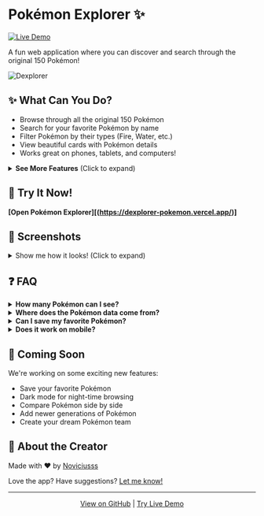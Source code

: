 # Pokémon Explorer ✨

[![Live Demo](https://img.shields.io/badge/Demo-Live-brightgreen.svg)](https://dexplorer-pokemon.vercel.app/)

A fun web application where you can discover and search through the original 150 Pokémon!

![Dexplorer](gif.gif)

## ✨ What Can You Do?

- Browse through all the original 150 Pokémon
- Search for your favorite Pokémon by name
- Filter Pokémon by their types (Fire, Water, etc.)
- View beautiful cards with Pokémon details
- Works great on phones, tablets, and computers!

<details>
<summary><b>See More Features</b> (Click to expand)</summary>

### What You'll See on Each Pokémon Card
- Pokémon's name and picture
- ID number (just like in the Pokédex!)
- Type badges with matching colors
- Cool hover effects when you mouse over

### Easy Ways to Find Pokémon
- Type a name to see matches instantly
- Select types from the dropdown menu
- Combine search and filters to find exactly what you want

</details>

## 🚀 Try It Now!

**[Open Pokémon Explorer][(https://dexplorer-pokemon.vercel.app/)]**

## 📱 Screenshots

<details>
<summary>Show me how it looks! (Click to expand)</summary>

### Main View
![Dashboard](screenshot.png)

![Pokemon Card](screenshot-1.png)

</details>

## ❓ FAQ

<details>
<summary><b>How many Pokémon can I see?</b></summary>
Currently, you can browse through the original 150 Pokémon from Generation 1.
</details>

<details>
<summary><b>Where does the Pokémon data come from?</b></summary>
All Pokémon information comes from the free PokeAPI, which contains official Pokémon data.
</details>

<details>
<summary><b>Can I save my favorite Pokémon?</b></summary>
Not yet, but we're planning to add this feature soon!
</details>

<details>
<summary><b>Does it work on mobile?</b></summary>
Yes! The app is designed to work great on phones, tablets, and computers.
</details>

## 🔮 Coming Soon

We're working on some exciting new features:
- Save your favorite Pokémon
- Dark mode for night-time browsing
- Compare Pokémon side by side
- Add newer generations of Pokémon
- Create your dream Pokémon team

## 👋 About the Creator

Made with ❤️ by [Noviciusss](https://github.com/noviciusss)

Love the app? Have suggestions? [Let me know!](https://github.com/noviciusss/pokemon-explorer/issues)

---

<div align="center">
  <a href="https://github.com/noviciusss/pokemon-explorer">View on GitHub</a> | 
  <a href="https://pokemon-explorer-liart.vercel.app/">Try Live Demo</a>
</div>
